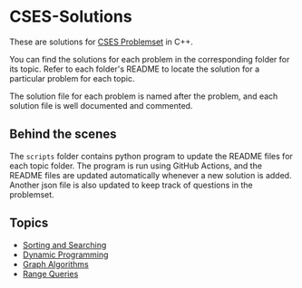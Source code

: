 # CSES-Solutions

These are solutions for [CSES Problemset](https://cses.fi/problemset) in C++.

You can find the solutions for each problem in the corresponding folder for its topic. Refer to each folder's README to locate the solution for a particular problem for each topic.

The solution file for each problem is named after the problem, and each solution file is well documented and commented.

## Behind the scenes

The ```scripts``` folder contains python program to update the README files for each topic folder. The program is run using GitHub Actions, and the README files are updated automatically whenever a new solution is added. Another json file is also updated to keep track of questions in the problemset.

## Topics

- [Sorting and Searching](/Sorting%20and%20Searching/)
- [Dynamic Programming](/Dynamic%20Programming/)
- [Graph Algorithms](/Graph%20Algorithms/)
- [Range Queries](/Range%20Queries/)